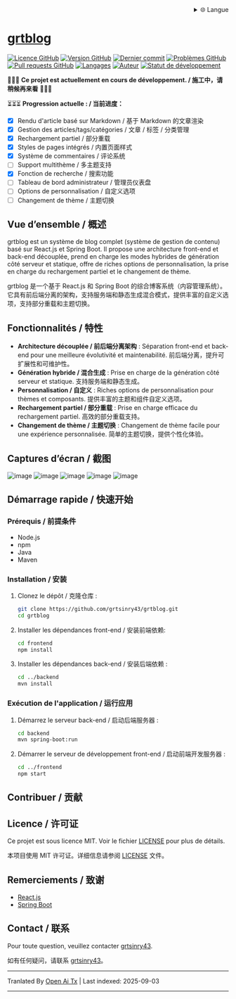 
<div align="right">
  <details>
    <summary >🌐 Langue</summary>
    <div>
      <div align="center">
        <a href="https://openaitx.github.io/view.html?user=grtsinry43&project=grtblog&lang=en">English</a>
        | <a href="https://openaitx.github.io/view.html?user=grtsinry43&project=grtblog&lang=zh-CN">简体中文</a>
        | <a href="https://openaitx.github.io/view.html?user=grtsinry43&project=grtblog&lang=zh-TW">繁體中文</a>
        | <a href="https://openaitx.github.io/view.html?user=grtsinry43&project=grtblog&lang=ja">日本語</a>
        | <a href="https://openaitx.github.io/view.html?user=grtsinry43&project=grtblog&lang=ko">한국어</a>
        | <a href="https://openaitx.github.io/view.html?user=grtsinry43&project=grtblog&lang=hi">हिन्दी</a>
        | <a href="https://openaitx.github.io/view.html?user=grtsinry43&project=grtblog&lang=th">ไทย</a>
        | <a href="https://openaitx.github.io/view.html?user=grtsinry43&project=grtblog&lang=fr">Français</a>
        | <a href="https://openaitx.github.io/view.html?user=grtsinry43&project=grtblog&lang=de">Deutsch</a>
        | <a href="https://openaitx.github.io/view.html?user=grtsinry43&project=grtblog&lang=es">Español</a>
        | <a href="https://openaitx.github.io/view.html?user=grtsinry43&project=grtblog&lang=it">Italiano</a>
        | <a href="https://openaitx.github.io/view.html?user=grtsinry43&project=grtblog&lang=ru">Русский</a>
        | <a href="https://openaitx.github.io/view.html?user=grtsinry43&project=grtblog&lang=pt">Português</a>
        | <a href="https://openaitx.github.io/view.html?user=grtsinry43&project=grtblog&lang=nl">Nederlands</a>
        | <a href="https://openaitx.github.io/view.html?user=grtsinry43&project=grtblog&lang=pl">Polski</a>
        | <a href="https://openaitx.github.io/view.html?user=grtsinry43&project=grtblog&lang=ar">العربية</a>
        | <a href="https://openaitx.github.io/view.html?user=grtsinry43&project=grtblog&lang=fa">فارسی</a>
        | <a href="https://openaitx.github.io/view.html?user=grtsinry43&project=grtblog&lang=tr">Türkçe</a>
        | <a href="https://openaitx.github.io/view.html?user=grtsinry43&project=grtblog&lang=vi">Tiếng Việt</a>
        | <a href="https://openaitx.github.io/view.html?user=grtsinry43&project=grtblog&lang=id">Bahasa Indonesia</a>
        | <a href="https://openaitx.github.io/view.html?user=grtsinry43&project=grtblog&lang=as">অসমীয়া</
      </div>
    </div>
  </details>
</div>

# grtblog

[![Licence GitHub](https://img.shields.io/github/license/grtsinry43/grtblog)](http://www.apache.org/licenses/LICENSE-2.0.html)
[![Version GitHub](https://img.shields.io/github/v/release/grtsinry43/grtblog)](https://github.com/grtsinry43/grtblog/releases)
[![Dernier commit](https://img.shields.io/github/last-commit/grtsinry43/grtblog)](https://github.com/grtsinry43/grtblog/commits/main)
[![Problèmes GitHub](https://img.shields.io/github/issues/grtsinry43/grtblog)](https://github.com/grtsinry43/grtblog/issues)
[![Pull requests GitHub](https://img.shields.io/github/issues-pr/grtsinry43/grtblog)](https://github.com/grtsinry43/grtblog/pulls)
[![Langages](https://img.shields.io/github/languages/top/grtsinry43/grtblog)](https://github.com/grtsinry43/grtblog)
[![Auteur](https://img.shields.io/badge/author-grtsinry43-blue)](https://github.com/grtsinry43)
[![Statut de développement](https://img.shields.io/badge/status-in%20development-yellow)](https://github.com/grtsinry43/grtblog)

🚧🚧🚧 **Ce projet est actuellement en cours de développement. / 施工中，请稍候再来看** 🚧🚧🚧

⏳⏳⏳ **Progression actuelle : / 当前进度：**

- [x] Rendu d'article basé sur Markdown / 基于 Markdown 的文章渲染
- [x] Gestion des articles/tags/catégories / 文章 / 标签 / 分类管理
- [x] Rechargement partiel / 部分重载
- [x] Styles de pages intégrés / 内置页面样式
- [x] Système de commentaires / 评论系统
- [ ] Support multithème / 多主题支持
- [x] Fonction de recherche / 搜索功能
- [ ] Tableau de bord administrateur / 管理员仪表盘
- [ ] Options de personnalisation / 自定义选项
- [ ] Changement de thème / 主题切换

## Vue d’ensemble / 概述

grtblog est un système de blog complet (système de gestion de contenu) basé sur React.js et Spring Boot. Il propose une
architecture front-end et back-end découplée, prend en charge les modes hybrides de génération côté serveur et statique, offre de riches options de personnalisation,
la prise en charge du rechargement partiel et le changement de thème.

grtblog 是一个基于 React.js 和 Spring Boot 的综合博客系统（内容管理系统）。它具有前后端分离的架构，支持服务端和静态生成混合模式，提供丰富的自定义选项，支持部分重载和主题切换。

## Fonctionnalités / 特性

- **Architecture découplée / 前后端分离架构** : Séparation front-end et back-end pour une meilleure évolutivité et
  maintenabilité. 前后端分离，提升可扩展性和可维护性。
- **Génération hybride / 混合生成** : Prise en charge de la génération côté serveur et statique. 支持服务端和静态生成。
- **Personnalisation / 自定义** : Riches options de personnalisation pour thèmes et composants. 提供丰富的主题和组件自定义选项。
- **Rechargement partiel / 部分重载** : Prise en charge efficace du rechargement partiel. 高效的部分重载支持。
- **Changement de thème / 主题切换** : Changement de thème facile pour une expérience personnalisée. 简单的主题切换，提供个性化体验。

## Captures d’écran / 截图

![image](https://github.com/user-attachments/assets/40cac1c2-767a-4e0e-b72c-664384e93dfd)
![image](https://github.com/user-attachments/assets/0f8819c4-5be2-47bf-b526-2db097141bd9)
![image](https://github.com/user-attachments/assets/acbb9f7b-4ffc-45ff-835e-e09ee0a16979)
![image](https://github.com/user-attachments/assets/72116ff9-eb07-4e0c-921a-c3db32cbd59c)
![image](https://github.com/user-attachments/assets/6e790aab-94f4-4ada-8fc7-fc1bef0af5c8)


## Démarrage rapide / 快速开始

### Prérequis / 前提条件

- Node.js
- npm
- Java
- Maven

### Installation / 安装

1. Clonez le dépôt / 克隆仓库 :
    ```bash
    git clone https://github.com/grtsinry43/grtblog.git
    cd grtblog
    ```
2. Installer les dépendances front-end / 安装前端依赖:

    ```bash
    cd frontend
    npm install
    ```
3. Installer les dépendances back-end / 安装后端依赖 :

    ```bash
    cd ../backend
    mvn install
    ```

### Exécution de l'application / 运行应用

1. Démarrez le serveur back-end / 启动后端服务器 :
    ```bash
    cd backend
    mvn spring-boot:run
    ```
2. Démarrer le serveur de développement front-end / 启动前端开发服务器 :

    ```bash
    cd ../frontend
    npm start
    ```

## Contribuer / 贡献

[//]: # (Les contributions sont les bienvenues ! Veuillez lire les [directives de contribution]&#40;CONTRIBUTING.md&#41; pour plus d'informations.)

[//]: # ()
[//]: # (欢迎贡献！请阅读 [贡献指南]&#40;CONTRIBUTING.md&#41; 了解更多信息。)

## Licence / 许可证

Ce projet est sous licence MIT. Voir le fichier [LICENSE](LICENSE) pour plus de détails.

本项目使用 MIT 许可证。详细信息请参阅 [LICENSE](LICENSE) 文件。

## Remerciements / 致谢

- [React.js](https://reactjs.org/)
- [Spring Boot](https://spring.io/projects/spring-boot)

## Contact / 联系

Pour toute question, veuillez contacter [grtsinry43](https://github.com/grtsinry43).

如有任何疑问，请联系 [grtsinry43](https://github.com/grtsinry43)。


---

Tranlated By [Open Ai Tx](https://github.com/OpenAiTx/OpenAiTx) | Last indexed: 2025-09-03

---